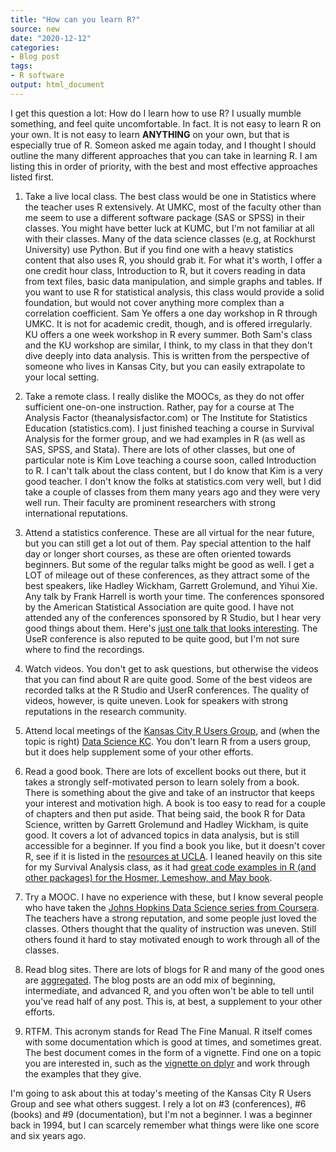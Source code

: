 ```yaml
---
title: "How can you learn R?"
source: new
date: "2020-12-12"
categories:
- Blog post
tags:
- R software
output: html_document
---
```


I get this question a lot: How do I learn how to use R? I usually mumble something, and feel quite uncomfortable. In fact. It is not easy to learn R on your own. It is not easy to learn **ANYTHING** on your own, but that is especially true of R. Someon asked me again today, and I thought I should outline the many different approaches that you can take in learning R. I am listing this in order of priority, with the best and most effective approaches listed first. 

<!---more--->

1.  Take a live local class. The best class would be one in Statistics where the teacher uses R extensively. At UMKC, most of the faculty other than me seem to use a different software package (SAS  or SPSS) in their classes. You might have better luck at KUMC, but I'm not familiar at all with their classes. Many of the data science classes (e.g, at Rockhurst University) use Python. But if you find one with a heavy statistics content that also uses R, you should grab it. For what it's worth, I offer a one credit hour class, Introduction to R, but it covers reading in data from text files, basic data manipulation, and simple graphs and tables. If you want to use R for statistical analysis, this class would provide a solid foundation, but would not cover anything more complex than a correlation coefficient. Sam Ye offers a one day workshop in R through UMKC. It is not for academic credit, though, and is offered irregularly. KU offers a one week workshop in R every summer. Both Sam's class and the KU workshop are similar, I think, to my class in that they don't dive deeply into data analysis. This is written from the perspective of someone who lives in Kansas City, but you can easily extrapolate to your local setting.

2. Take a remote class. I really dislike the MOOCs, as they do not offer sufficient one-on-one instruction. Rather, pay for a course at The Analysis Factor (theanalysisfactor.com) or The Institute for Statistics Education (statistics.com). I just finished teaching a course in Survival Analysis for the former group, and we had examples in R (as well as SAS, SPSS, and Stata). There are lots of other classes, but one of particular note is Kim Love teaching a course soon, called Introduction to R. I can't talk about the class content, but I do know that Kim is a very good teacher. I don't know the folks at statistics.com very well, but I did take a couple of classes from them many years ago and they were very well run. Their faculty are prominent researchers with strong international reputations.

3. Attend a statistics conference. These are all virtual for the near future, but you can still get a lot out of them. Pay special attention to the half day or longer short courses, as these are often oriented towards beginners. But some of the regular talks might be good as well. I get a LOT of mileage out of these conferences, as they attract some of the best speakers, like Hadley Wickham, Garrett Grolemund, and Yihui Xie. Any talk by Frank Harrell is worth your time. The conferences sponsored by the American Statistical Association are quite good. I have not attended any of the conferences sponsored by R Studio, but I hear very good things about them. Here's [just one talk that looks interesting](https://rstudio.com/resources/rstudioconf-2020/learning-r-with-humorous-side-projects/). The UseR conference is also reputed to be quite good, but I'm not sure where to find the recordings.

4. Watch videos. You don't get to ask questions, but otherwise the videos that you can find about R are quite good. Some of the best videos are recorded talks at the R Studio and UserR conferences. The quality of videos, however, is quite uneven. Look for speakers with strong reputations in the research community.

5. Attend local meetings of the [Kansas City R Users Group](https://www.meetup.com/Kansas-City-R-Users-Group/), and (when the topic is right) [Data Science KC](https://www.meetup.com/Data-Science-KC/). You don't learn R from a users group, but it does help supplement some of your other efforts.

6. Read a good book. There are lots of excellent books out there, but it takes a strongly self-motivated person to learn solely from a book. There is something about the give and take of an instructor that keeps your interest and motivation high. A book is too easy to read for a couple of chapters and then put aside. That being said, the book R for Data Science, written by Garrett Grolemund and Hadley Wickham, is quite good. It covers a lot of advanced topics in data analysis, but is still accessible for a beginner. If you find a book you like, but it doesn't cover R, see if it is listed in the [resources at UCLA](https://stats.idre.ucla.edu/other/examples/). I leaned heavily on this site for my Survival Analysis class, as it had [great code examples in R (and other packages) for the Hosmer, Lemeshow, and May book](https://stats.idre.ucla.edu/other/examples/asa2/).

7. Try a MOOC. I have no experience with these, but I know several people who have taken the [Johns Hopkins Data Science series from Coursera](https://www.coursera.org/specializations/jhu-data-science). The teachers have a strong reputation, and some people just loved the classes. Others thought that the quality of instruction was uneven. Still others found it hard to stay motivated enough to work through all of the classes.

8. Read blog sites. There are lots of blogs for R and many of the good ones are [aggregated](https://www.r-bloggers.com/). The blog posts are an odd mix of beginning, intermediate, and advanced R, and you often won't be able to tell until you've read half of any post. This is, at best, a supplement to your other efforts.

9. RTFM. This acronym stands for Read The Fine Manual. R itself comes with some documentation which is good at times, and sometimes great. The best document comes in the form of a vignette. Find one on a topic you are interested in, such as the [vignette on dplyr](https://cran.r-project.org/web/packages/dplyr/vignettes/dplyr.html) and work through the examples that they give.

I'm going to ask about this at today's meeting of the Kansas City R Users Group and see what others suggest. I rely a lot on #3 (conferences), #6 (books) and #9 (documentation), but I'm not a beginner. I was a beginner back in 1994, but I can scarcely remember what things were like one score and six years ago. 

